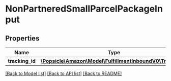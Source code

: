 # NonPartneredSmallParcelPackageInput

## Properties
Name | Type | Description | Notes
------------ | ------------- | ------------- | -------------
**tracking_id** | [**\Popsicle\Amazon\Model\FulfillmentInboundV0\TrackingId**](TrackingId.md) |  | 

[[Back to Model list]](../../README.md#documentation-for-models) [[Back to API list]](../../README.md#documentation-for-api-endpoints) [[Back to README]](../../README.md)

